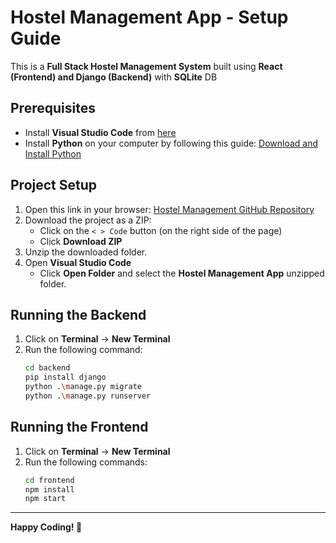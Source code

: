 # Hostel Management App - Setup Guide

This is a **Full Stack Hostel Management System** built using **React (Frontend) and Django (Backend)** with **SQLite** DB

## Prerequisites

- Install **Visual Studio Code** from [here](https://code.visualstudio.com/download)
- Install **Python** on your computer by following this guide: [Download and Install Python](https://www.geeksforgeeks.org/download-and-install-python-3-latest-version/)

## Project Setup

1. Open this link in your browser: [Hostel Management GitHub Repository](https://github.com/Reshmitj/Hostel_Management.git)
2. Download the project as a ZIP:
   - Click on the `< > Code` button (on the right side of the page)
   - Click **Download ZIP**
3. Unzip the downloaded folder.
4. Open **Visual Studio Code**
   - Click **Open Folder** and select the **Hostel Management App** unzipped folder.

## Running the Backend

1. Click on **Terminal** → **New Terminal**
2. Run the following command:
   ```sh
   cd backend
   pip install django
   python .\manage.py migrate
   python .\manage.py runserver
   ```

## Running the Frontend

1. Click on **Terminal** → **New Terminal**
2. Run the following commands:
   ```sh
   cd frontend
   npm install
   npm start
   ```


---
**Happy Coding! 🚀**
